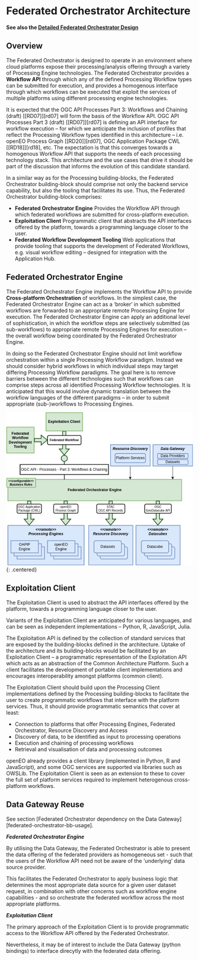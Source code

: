 # Federated Orchestrator Architecture

**See also the [Detailed Federated Orchestrator Design](/technical/federated-orchestrator-bb)**

## Overview

The Federated Orchestrator is designed to operate in an environment where cloud platforms expose their processing/analysis offering through a variety of Processing Engine technologies. The Federated Orchestrator provides a **Workflow API** through which any of the defined Processing Workflow types can be submitted for execution, and provides a homogenous interface through which workflows can be executed that exploit the services of multiple platforms using different processing engine technologies.

It is expected that the OGC API Processes Part 3: Workflows and Chaining (draft) [[RD07]][rd07] will form the basis of the Workflow API. OGC API Processes Part 3 (draft) [[RD07]][rd07] is defining an API interface for workflow execution – for which we anticipate the inclusion of profiles that reflect the Processing Workflow types identified in this architecture – i.e. openEO Process Graph [[RD20]][rd07], OGC Application Package CWL [[RD18]][rd18], etc. The expectation is that this converges towards a homogenous Workflow API that supports the needs of each processing technology stack. This architecture and the use cases that drive it should be part of the discussion that informs the evolution of this candidate standard.

In a similar way as for the Processing building-blocks, the Federated Orchestrator building-block should comprise not only the backend service capability, but also the tooling that facilitates its use. Thus, the Federated Orchestrator building-block comprises:

*	**Federated Orchestrator Engine**
  Provides the Workflow API through which federated workflows are submitted for cross-platform execution.
*	**Exploitation Client**
  Programmatic client that abstracts the API interfaces offered by the platform, towards a programming language closer to the user.
*	**Federated Workflow Development Tooling**
  Web applications that provide tooling that supports the development of Federated Workflows, e.g. visual workflow editing – designed for integration with the Application Hub.

## Federated Orchestrator Engine

The Federated Orchestrator Engine implements the Workflow API to provide **Cross-platform Orchestration** of workflows. In the simplest case, the Federated Orchestrator Engine can act as a ‘broker’ in which submitted workflows are forwarded to an appropriate remote Processing Engine for execution. The Federated Orchestrator Engine can apply an additional level of sophistication, in which the workflow steps are selectively submitted (as sub-workflows) to appropriate remote Processing Engines for execution – the overall workflow being coordinated by the Federated Orchestrator Engine.

In doing so the Federated Orchestrator Engine should not limit workflow orchestration within a single Processing Workflow paradigm. Instead we should consider hybrid workflows in which individual steps may target differing Processing Workflow paradigms. The goal here is to remove barriers between the different technologies such that workflows can comprise steps across all identified Processing Workflow technologies. It is anticipated that this would involve dynamic translation between the workflow languages of the different paradigms – in order to submit appropriate (sub-)workflows to Processing Engines.

![Federated Orchestrator](diagrams/federated-orchestrator.drawio.png){: .centered}

## Exploitation Client

The Exploitation Client is used to abstract the API interfaces offered by the platform, towards a programming language closer to the user.

Variants of the Exploitation Client are anticipated for various languages, and can be seen as independent implementations – Python, R, JavaScript, Julia.

The Exploitation API is defined by the collection of standard services that are exposed by the building-blocks defined in the architecture. Uptake of the architecture and its building-blocks would be facilitated by an Exploitation Client – a programmatic representation of the Exploitation API which acts as an abstraction of the Common Architecture Platform. Such a client facilitates the development of portable client implementations and encourages interoperability amongst platforms (common client).

The Exploitation Client should build upon the Processing Client implementations defined by the Processing building-blocks to facilitate the user to create programmatic workflows that interface with the platform services. Thus, it should provide programmatic semantics that cover at least:

*	Connection to platforms that offer Processing Engines, Federated Orchestrator, Resource Discovery and Access
*	Discovery of data, to be identified as input to processing operations
*	Execution and chaining of processing workflows
*	Retrieval and visualisation of data and processing outcomes

openEO already provides a client library (implemented in Python, R and JavaScript), and some OGC services are supported via libraries such as OWSLib. The Exploitation Client is seen as an extension to these to cover the full set of platform services required to implement heterogenous cross-platform workflows.

## Data Gateway Reuse

See section [Federated Orchestrator dependency on the Data Gateway][federated-orchestrator-bb-usage].

**_Federated Orchestrator Engine_**

By utilising the Data Gateway, the Federated Orchestrator is able to present the data offering of the federated providers as homogeneous set - such that the users of the Workflow API need not be aware of the 'underlying' data source provider.

This facilitates the Federated Orchestrator to apply business logic that determines the most appropriate data source for a given user dataset request, in combination with other concerns such as workflow engine capabilities - and so orchestrate the federated workflow across the most appropriate platforms.

**_Exploitation Client_**

The primary approach of the Exploitation Client is to provide programmatic access to the Workflow API offered by the Federated Orchestrator.

Nevertheless, it may be of interest to include the Data Gateway (python bindings) to interface direcytly with the federated data offering.
